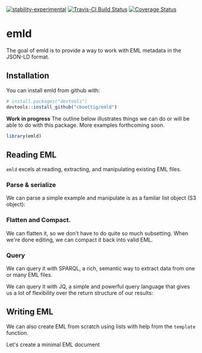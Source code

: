 
[![stability-experimental](https://img.shields.io/badge/stability-experimental-orange.svg)](https://github.com/joethorley/stability-badges#experimental) [![Travis-CI Build Status](https://travis-ci.org/cboettig/emld.svg?branch=master)](https://travis-ci.org/cboettig/emld) [![Coverage Status](https://img.shields.io/codecov/c/github/cboettig/emld/master.svg)](https://codecov.io/github/cboettig/emld?branch=master)

<!-- README.md is generated from README.Rmd. Please edit that file -->
emld
====

The goal of emld is to provide a way to work with EML metadata in the JSON-LD format.

Installation
------------

You can install emld from github with:

``` r
# install.packages("devtools")
devtools::install_github("cboettig/emld")
```

**Work in progress** The outline below illustrates things we can do or will be able to do with this package. More examples forthcoming soon.

``` r
library(emld)
```

Reading EML
-----------

`emld` excels at reading, extracting, and manipulating existing EML files.

### Parse & serialize

We can parse a simple example and manipulate is as a familar list object (S3 object):

### Flatten and Compact.

We can flatten it, so we don't have to do quite so much subsetting. When we're done editing, we can compact it back into valid EML.

### Query

We can query it with SPARQL, a rich, semantic way to extract data from one or many EML files.

We can query it with JQ, a simple and powerful query language that gives us a lot of flexibility over the return structure of our results:

Writing EML
-----------

We can also create EML from scratch using lists with help from the `template` function.

Let's create a minimal EML document
